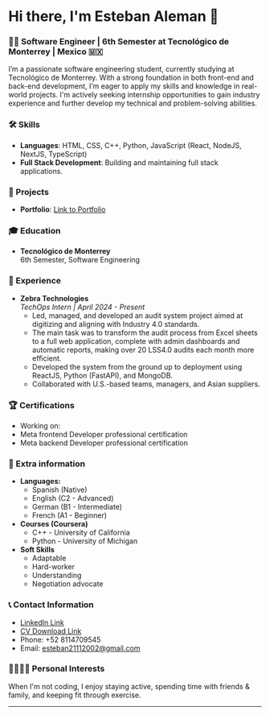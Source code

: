 # Hi there, I'm Esteban Aleman 👋

### 👨‍💻 Software Engineer | 6th Semester at Tecnológico de Monterrey | Mexico 🇲🇽

I’m a passionate software engineering student, currently studying at Tecnológico de Monterrey. With a strong foundation in both front-end and back-end development, I’m eager to apply my skills and knowledge in real-world projects. I'm actively seeking internship opportunities to gain industry experience and further develop my technical and problem-solving abilities.

### 🛠️ Skills
- **Languages**: HTML, CSS, C++, Python, JavaScript (React, NodeJS, NextJS, TypeScript)
- **Full Stack Development**: Building and maintaining full stack applications.
  
### 📂 Projects
- **Portfolio**: [Link to Portfolio](https://portfolio-eam.vercel.app/)
  
### 🎓 Education
- **Tecnológico de Monterrey**  
  6th Semester, Software Engineering

### 💼 Experience
- **Zebra Technologies**  
  _TechOps Intern | April 2024 - Present_  
    - Led, managed, and developed an audit system project aimed at digitizing and aligning with Industry 4.0 standards.
    - The main task was to transform the audit process from Excel sheets to a full web application, complete with admin dashboards and automatic reports, making over 20 LSS4.0 audits each month more efficient.
    - Developed the system from the ground up to deployment using ReactJS, Python (FastAPI), and MongoDB.
    - Collaborated with U.S.-based teams, managers, and Asian suppliers.
  
### 🏆 Certifications
- Working on:
- Meta frontend Developer professional certification
- Meta backend Developer professional certification

### 👤 Extra information

- **Languages:**
  - Spanish (Native)
  - English (C2 - Advanced)
  - German (B1 - Intermediate)
  - French (A1 - Beginner)
- **Courses (Coursera)**
  - C++ - University of California
  - Python - University of Michigan
- **Soft Skills**
  - Adaptable
  - Hard-worker
  - Understanding
  - Negotiation advocate

### 📞 Contact Information
- [LinkedIn Link](https://www.linkedin.com/in/estebanaleman21/)
- [CV Download Link](https://drive.google.com/file/d/1uRWu9LHRp_q27sjBow1tLkPKaoY9o1Qi/view?usp=sharing)
- Phone: +52 8114709545
- Email: esteban21112002@gmail.com

### 👨‍👩‍👧‍👦 Personal Interests
When I'm not coding, I enjoy staying active, spending time with friends & family, and keeping fit through exercise.

---


